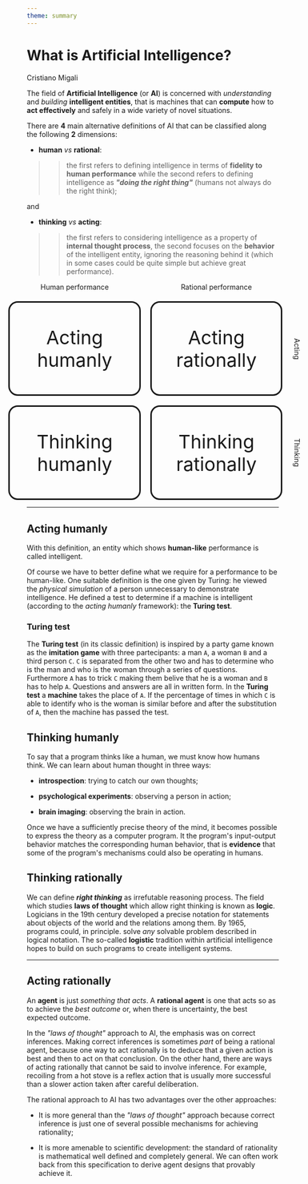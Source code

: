 ```yaml
---
theme: summary
---
```

# What is Artificial Intelligence?

<div class="author">

Cristiano Migali

</div>

The field of **Artificial Intelligence** (or **AI**) is concerned with _understanding_ and _building_ **intelligent entities**, that is machines that can **compute** how to **act effectively** and safely in a wide variety of novel situations.

There are **4** main alternative definitions of AI that can be classified along the following **2** dimensions:

- **human** _vs_ **rational**:

>> the first refers to defining intelligence in terms of **fidelity to human performance** while the second refers to defining intelligence as **_"doing the right thing"_** (humans not always do the right think);

and

- **thinking** _vs_ **acting**:

>> the first refers to considering intelligence as a property of **internal thought process**, the second focuses on the **behavior** of the intelligent entity, ignoring the reasoning behind it (which in some cases could be quite simple but achieve great performance).

<style>
.definitions-of-ai {
    display: grid;
    grid-template-columns: 7cm 7cm 0.5cm;
    grid-template-rows: 0.5cm 5cm 5cm;
    gap: 0.5cm;
    justify-content: center;
    margin-right: -0.23cm;
}

.definitions-of-ai-diagram-box {
    background: var(--algorithms);
    border-style: solid;
    border-radius: 0.5cm;
    border-color: var(--text);
    
    display: flex;
    flex-direction: column;
    align-content: center;
    justify-content: center;
}

.defintions-of-ai-definition {
    text-align: center;
    font-size: 28pt;
}

.defintions-of-ai-title {
    text-align: center;
}

.definitions-of-ai-flipped-title {
    writing-mode: vertical-rl;
    text-orientation: mixed;
}
</style>


<div class="definitions-of-ai">
    <div class="defintions-of-ai-title">Human performance</div>
    <div class="defintions-of-ai-title">Rational performance</div>
    <div></div>
    <div class="definitions-of-ai-diagram-box"><div class="defintions-of-ai-definition">Acting humanly</div></div>
    <div class="definitions-of-ai-diagram-box"><div class="defintions-of-ai-definition">Acting rationally</div></div>
    <div class="defintions-of-ai-title definitions-of-ai-flipped-title">Acting</div>
    <div class="definitions-of-ai-diagram-box"><div class="defintions-of-ai-definition">Thinking humanly</div></div>
    <div class="definitions-of-ai-diagram-box"><div class="defintions-of-ai-definition">Thinking rationally</div></div>
    <div class="defintions-of-ai-title definitions-of-ai-flipped-title">Thinking</div>
</div>

---

## Acting humanly

With this definition, an entity which shows **human-like** performance is called intelligent.

Of course we have to better define what we require for a performance to be human-like. One suitable definition is the one given by Turing: he viewed the _physical simulation_ of a person unnecessary to demonstrate intelligence. He defined a test to determine if a machine is intelligent (according to the _acting humanly_ framework): the **Turing test**.

### Turing test

The **Turing test** (in its classic definition) is inspired by a party game known as the **imitation game** with three partecipants: a man `A`, a woman `B` and a third person `C`. `C` is separated from the other two and has to determine who is the man and who is the woman through a series of questions.
Furthermore `A` has to trick `C` making them belive that he is a woman and `B` has to help `A`.
Questions and answers are all in written form.
In the **Turing test** a **machine** takes the place of `A`. If the percentage of times in which `C` is able to identify who is the woman is similar before and after the substitution of `A`, then the machine has passed the test.

## Thinking humanly

To say that a program thinks like a human, we must know how humans think. We can learn about human thought in three ways:

- **introspection**: trying to catch our own thoughts;

- **psychological experiments**: observing a person in action;

- **brain imaging**: observing the brain in action.

Once we have a sufficiently precise theory of the mind, it becomes possible to express the theory as a computer program. It the program's input-output behavior matches the corresponding human behavior, that is **evidence** that some of the program's mechanisms could also be operating in humans.

## Thinking rationally

We can define **_right thinking_** as irrefutable reasoning process. The field which studies **laws of thought** which allow right thinking is known as **logic**. Logicians in the 19th century developed a precise notation for statements about objects of the world and the relations among them. By 1965, programs could, in principle. solve _any_ solvable problem described in logical notation. The so-called **logistic** tradition within artificial intelligence hopes to build on such programs to create intelligent systems.

---

## Acting rationally

An **agent** is just _something that acts_. A **rational agent** is one that acts so as to achieve the _best outcome_ or, when there is uncertainty, the best expected outcome.

In the _"laws of thought"_ approach to AI, the emphasis was on correct inferences. Making correct inferences is sometimes _part_ of being a rational agent, because one way to act rationally is to deduce that a given action is best and then to act on that conclusion. On the other hand, there are ways of acting rationally that cannot be said to involve inference. For example, recoiling from a hot stove is a reflex action that is usually more successful than a slower action taken after careful deliberation.

The rational approach to AI has two advantages over the other approaches:

- It is more general than the _"laws of thought"_ approach because correct inference is just one of several possible mechanisms for achieving rationality;

- It is more amenable to scientific development: the standard of rationality is mathematical well defined and completely general. We can often work back from this specification to derive agent designs that provably achieve it.
